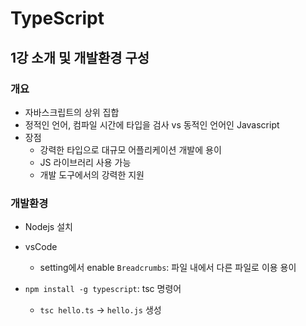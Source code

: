 # TypeScript

## 1강 소개 및 개발환경 구성

### 개요

- 자바스크립트의 상위 집합
- 정적인 언어, 컴파일 시간에 타입을 검사 vs 동적인 언어인 Javascript
- 장점
  - 강력한 타입으로 대규모 어플리케이션 개발에 용이
  - JS 라이브러리 사용 가능
  - 개발 도구에서의 강력한 지원

### 개발환경

- Nodejs 설치
- vsCode

  - setting에서 enable `Breadcrumbs`: 파일 내에서 다른 파일로 이용 용이

- `npm install -g typescript`: tsc 명령어
  - `tsc hello.ts` -> `hello.js` 생성
